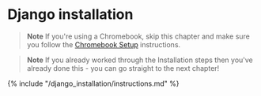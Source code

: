 # Django installation

> **Note** If you're using a Chromebook, skip this chapter and make sure you follow the [Chromebook Setup](../chromebook_setup/README.md) instructions.

> **Note** If you already worked through the Installation steps then you've already done this - you can go straight to the next chapter!

{% include "/django_installation/instructions.md" %}
